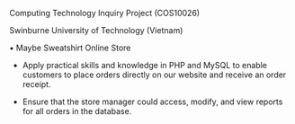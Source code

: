 Computing Technology Inquiry Project (COS10026)

Swinburne University of Technology (Vietnam)

▪ Maybe Sweatshirt Online Store

* Apply practical skills and knowledge in PHP and MySQL to enable customers to place orders directly on our website and receive an order receipt.

* Ensure that the store manager could access, modify, and view reports for all orders in the database.
